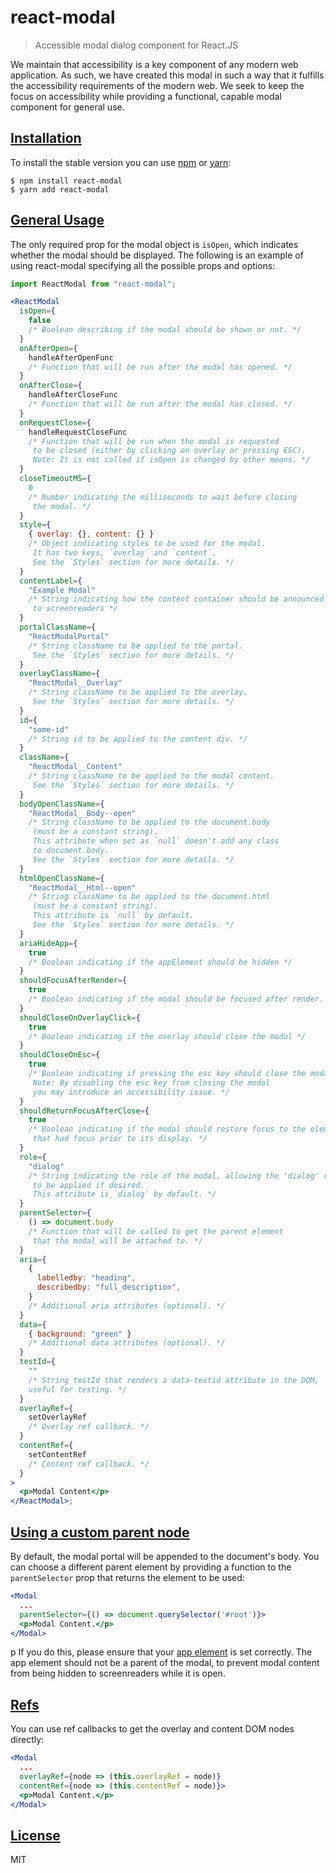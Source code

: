 # react-modal

> Accessible modal dialog component for React.JS

We maintain that accessibility is a key component of any modern web application. As such, we have created this modal in such a way that it fulfills the accessibility requirements of the modern web. We seek to keep the focus on accessibility while providing a functional, capable modal component for general use.

## [Installation](#installation)

To install the stable version you can use [npm](https://npmjs.org/) or [yarn](https://yarnpkg.com):

    $ npm install react-modal
    $ yarn add react-modal

## [General Usage](#usage)

The only required prop for the modal object is `isOpen`, which indicates
whether the modal should be displayed. The following is an example of using
react-modal specifying all the possible props and options:

```jsx
import ReactModal from "react-modal";

<ReactModal
  isOpen={
    false
    /* Boolean describing if the modal should be shown or not. */
  }
  onAfterOpen={
    handleAfterOpenFunc
    /* Function that will be run after the modal has opened. */
  }
  onAfterClose={
    handleAfterCloseFunc
    /* Function that will be run after the modal has closed. */
  }
  onRequestClose={
    handleRequestCloseFunc
    /* Function that will be run when the modal is requested
     to be closed (either by clicking on overlay or pressing ESC).
     Note: It is not called if isOpen is changed by other means. */
  }
  closeTimeoutMS={
    0
    /* Number indicating the milliseconds to wait before closing
     the modal. */
  }
  style={
    { overlay: {}, content: {} }
    /* Object indicating styles to be used for the modal.
     It has two keys, `overlay` and `content`.
     See the `Styles` section for more details. */
  }
  contentLabel={
    "Example Modal"
    /* String indicating how the content container should be announced
     to screenreaders */
  }
  portalClassName={
    "ReactModalPortal"
    /* String className to be applied to the portal.
     See the `Styles` section for more details. */
  }
  overlayClassName={
    "ReactModal__Overlay"
    /* String className to be applied to the overlay.
     See the `Styles` section for more details. */
  }
  id={
    "some-id"
    /* String id to be applied to the content div. */
  }
  className={
    "ReactModal__Content"
    /* String className to be applied to the modal content.
     See the `Styles` section for more details. */
  }
  bodyOpenClassName={
    "ReactModal__Body--open"
    /* String className to be applied to the document.body 
     (must be a constant string).
     This attribute when set as `null` doesn't add any class 
     to document.body.
     See the `Styles` section for more details. */
  }
  htmlOpenClassName={
    "ReactModal__Html--open"
    /* String className to be applied to the document.html
     (must be a constant string).
     This attribute is `null` by default.
     See the `Styles` section for more details. */
  }
  ariaHideApp={
    true
    /* Boolean indicating if the appElement should be hidden */
  }
  shouldFocusAfterRender={
    true
    /* Boolean indicating if the modal should be focused after render. */
  }
  shouldCloseOnOverlayClick={
    true
    /* Boolean indicating if the overlay should close the modal */
  }
  shouldCloseOnEsc={
    true
    /* Boolean indicating if pressing the esc key should close the modal
     Note: By disabling the esc key from closing the modal
     you may introduce an accessibility issue. */
  }
  shouldReturnFocusAfterClose={
    true
    /* Boolean indicating if the modal should restore focus to the element
     that had focus prior to its display. */
  }
  role={
    "dialog"
    /* String indicating the role of the modal, allowing the 'dialog' role
     to be applied if desired.
     This attribute is `dialog` by default. */
  }
  parentSelector={
    () => document.body
    /* Function that will be called to get the parent element
     that the modal will be attached to. */
  }
  aria={
    {
      labelledby: "heading",
      describedby: "full_description",
    }
    /* Additional aria attributes (optional). */
  }
  data={
    { background: "green" }
    /* Additional data attributes (optional). */
  }
  testId={
    ""
    /* String testId that renders a data-testid attribute in the DOM,
    useful for testing. */
  }
  overlayRef={
    setOverlayRef
    /* Overlay ref callback. */
  }
  contentRef={
    setContentRef
    /* Content ref callback. */
  }
>
  <p>Modal Content</p>
</ReactModal>;
```

## [Using a custom parent node](#custom-parent)

By default, the modal portal will be appended to the document's body. You can
choose a different parent element by providing a function to the
`parentSelector` prop that returns the element to be used:

```jsx
<Modal
  ...
  parentSelector={() => document.querySelector('#root')}>
  <p>Modal Content.</p>
</Modal>
```

p
If you do this, please ensure that your
[app element](accessibility/index.md#app-element) is set correctly. The app
element should not be a parent of the modal, to prevent modal content from
being hidden to screenreaders while it is open.

## [Refs](#refs)

You can use ref callbacks to get the overlay and content DOM nodes directly:

```jsx
<Modal
  ...
  overlayRef={node => (this.overlayRef = node)}
  contentRef={node => (this.contentRef = node)}>
  <p>Modal Content.</p>
</Modal>
```

## [License](#license)

MIT
